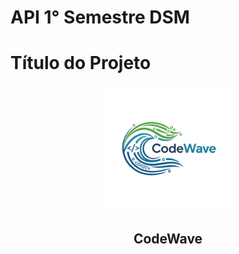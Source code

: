 # API 1° Semestre DSM

# Título do Projeto

<p align="center">
      <img src="https://github.com/eishymattos-cpu/CodeWave/raw/main/logo-CodeWave.png" width="200">
      <h2 align="center"> CodeWave</h2>
</p>
